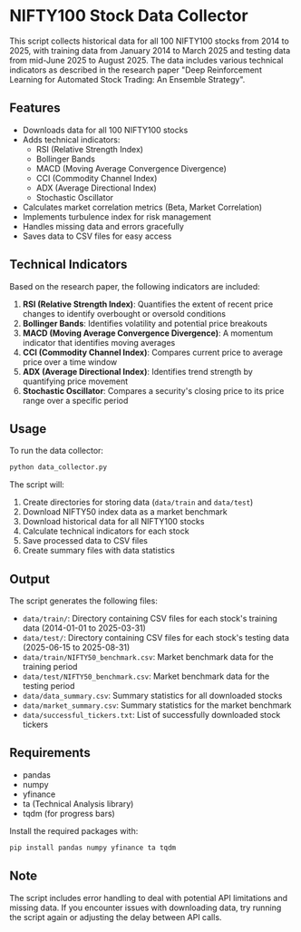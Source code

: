 # NIFTY100 Stock Data Collector

This script collects historical data for all 100 NIFTY100 stocks from 2014 to 2025, with training data from January 2014 to March 2025 and testing data from mid-June 2025 to August 2025. The data includes various technical indicators as described in the research paper "Deep Reinforcement Learning for Automated Stock Trading: An Ensemble Strategy".

## Features

- Downloads data for all 100 NIFTY100 stocks
- Adds technical indicators:
  - RSI (Relative Strength Index)
  - Bollinger Bands
  - MACD (Moving Average Convergence Divergence)
  - CCI (Commodity Channel Index)
  - ADX (Average Directional Index)
  - Stochastic Oscillator
- Calculates market correlation metrics (Beta, Market Correlation)
- Implements turbulence index for risk management
- Handles missing data and errors gracefully
- Saves data to CSV files for easy access

## Technical Indicators

Based on the research paper, the following indicators are included:

1. **RSI (Relative Strength Index)**: Quantifies the extent of recent price changes to identify overbought or oversold conditions
2. **Bollinger Bands**: Identifies volatility and potential price breakouts
3. **MACD (Moving Average Convergence Divergence)**: A momentum indicator that identifies moving averages
4. **CCI (Commodity Channel Index)**: Compares current price to average price over a time window
5. **ADX (Average Directional Index)**: Identifies trend strength by quantifying price movement
6. **Stochastic Oscillator**: Compares a security's closing price to its price range over a specific period

## Usage

To run the data collector:

```bash
python data_collector.py
```

The script will:
1. Create directories for storing data (`data/train` and `data/test`)
2. Download NIFTY50 index data as a market benchmark
3. Download historical data for all NIFTY100 stocks
4. Calculate technical indicators for each stock
5. Save processed data to CSV files
6. Create summary files with data statistics

## Output

The script generates the following files:

- `data/train/`: Directory containing CSV files for each stock's training data (2014-01-01 to 2025-03-31)
- `data/test/`: Directory containing CSV files for each stock's testing data (2025-06-15 to 2025-08-31)
- `data/train/NIFTY50_benchmark.csv`: Market benchmark data for the training period
- `data/test/NIFTY50_benchmark.csv`: Market benchmark data for the testing period
- `data/data_summary.csv`: Summary statistics for all downloaded stocks
- `data/market_summary.csv`: Summary statistics for the market benchmark
- `data/successful_tickers.txt`: List of successfully downloaded stock tickers

## Requirements

- pandas
- numpy
- yfinance
- ta (Technical Analysis library)
- tqdm (for progress bars)

Install the required packages with:

```bash
pip install pandas numpy yfinance ta tqdm
```

## Note

The script includes error handling to deal with potential API limitations and missing data. If you encounter issues with downloading data, try running the script again or adjusting the delay between API calls.
